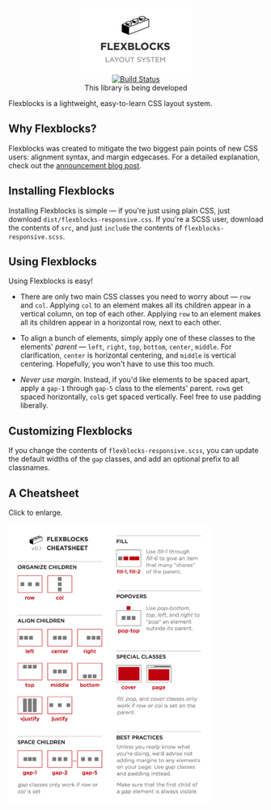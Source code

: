 <p align="center">
  <img src="https://raw.githubusercontent.com/lord/img/master/logo-flexblocks.png" alt="Flexblocks: Layout System" width="226">
  <br>
  <a href="https://travis-ci.org/lord/flexblocks">
    <img src="https://travis-ci.org/lord/flexblocks.svg?branch=master" alt="Build Status">
  </a>
  <br>
  This library is being developed
</p>

Flexblocks is a lightweight, easy-to-learn CSS layout system.

## Why Flexblocks?

Flexblocks was created to mitigate the two biggest pain points of new CSS users: alignment syntax, and margin edgecases. For a detailed explanation, check out the [announcement blog post](#TODOLINK).

## Installing Flexblocks

Installing Flexblocks is simple — if you're just using plain CSS, just download `dist/flexblocks-responsive.css`. If you're a SCSS user, download the contents of `src`, and just `include` the contents of `flexblocks-responsive.scss`.

## Using Flexblocks

Using Flexblocks is easy!

- There are only two main CSS classes you need to worry about — `row` and `col`. Applying `col` to an element makes all its children appear in a vertical column, on top of each other. Applying `row` to an element makes all its children appear in a horizontal row, next to each other.

- To align a bunch of elements, simply apply one of these classes to the elements' *parent* — `left`, `right`, `top`, `bottom`, `center`, `middle`. For clarification, `center` is horizontal centering, and `middle` is vertical centering. Hopefully, you won't have to use this too much.

- *Never use margin*. Instead, if you'd like elements to be spaced apart, apply a `gap-1` through `gap-5` class to the elements' parent. `row`s get spaced horizontally, `col`s get spaced vertically. Feel free to use padding liberally.

## Customizing Flexblocks

If you change the contents of `flexblocks-responsive.scss`, you can update the default widths of the `gap` classes, and add an optional prefix to all classnames.

## A Cheatsheet

Click to enlarge.

<img src="https://raw.githubusercontent.com/lord/img/master/cheatsheet-flexblocks.png" alt="Flexblocks: Layout System" width="400">

